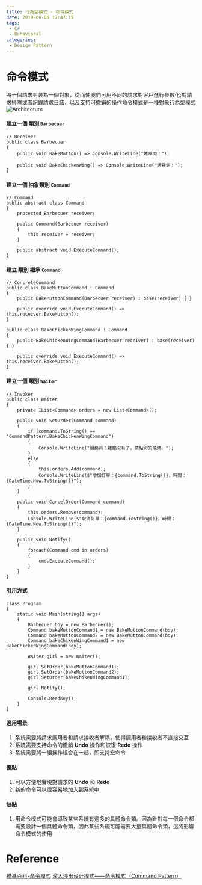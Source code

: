 ```yaml
---
title: 行為型模式 - 命令模式
date: 2019-06-05 17:47:15
tags:
 - C#
 - Behavioral
categories: 
 - Design Pattern
---
```


# 命令模式
將一個請求封裝為一個對象，從而使我們可用不同的請求對客戶進行參數化;對請求排隊或者記錄請求日誌，以及支持可撤銷的操作命令模式是一種對象行為型模式
![Architecture](1.png)

#### 建立一個 類別 `Barbecuer`
    // Receiver
    public class Barbecuer
    {
        public void BakeMutton() => Console.WriteLine("烤羊肉！");

        public void BakeChickenWing() => Console.WriteLine("烤雞翅！");
    }

#### 建立一個 抽象類別 `Command`
    // Command
    public abstract class Command
    {
        protected Barbecuer receiver;

        public Command(Barbecuer receiver)
        {
            this.receiver = receiver;
        }

        public abstract void ExecuteCommand();
    }

#### 建立 類別 繼承 `Command`
    // ConcreteCommand
    public class BakeMuttonCommand : Command
    {
        public BakeMuttonCommand(Barbecuer receiver) : base(receiver) { }

        public override void ExecuteCommand() => this.receiver.BakeMutton();
    }

    public class BakeChickenWingCommand : Command
    {
        public BakeChickenWingCommand(Barbecuer receiver) : base(receiver) { }

        public override void ExecuteCommand() => this.receiver.BakeMutton();
    }

#### 建立一個 類別 `Waiter`
    // Invoker
    public class Waiter
    {
        private IList<Command> orders = new List<Command>();

        public void SetOrder(Command command)
        {
            if (command.ToString() == "CommandPattern.BakeChickenWingCommand")
            {
                Console.WriteLine("服務員：雞翅沒有了，請點別的燒烤。");
            }
            else
            {
                this.orders.Add(command);
                Console.WriteLine($"增加訂單：{command.ToString()}，時間：{DateTime.Now.ToString()}");
            }
        }

        public void CancelOrder(Command command)
        {
            this.orders.Remove(command);
            Console.WriteLine($"取消訂單：{command.ToString()}，時間：{DateTime.Now.ToString()}");
        }

        public void Notify()
        {
            foreach(Command cmd in orders)
            {
                cmd.ExecuteCommand();
            }
        }
    }

#### 引用方式
    class Program
    {
        static void Main(string[] args)
        {
            Barbecuer boy = new Barbecuer();
            Command bakeMuttonCommand1 = new BakeMuttonCommand(boy);
            Command bakeMuttonCommand2 = new BakeMuttonCommand(boy);
            Command bakeChikenWingCommand1 = new BakeChickenWingCommand(boy);

            Waiter girl = new Waiter();

            girl.SetOrder(bakeMuttonCommand1);
            girl.SetOrder(bakeMuttonCommand2);
            girl.SetOrder(bakeChikenWingCommand1);

            girl.Notify();

            Console.ReadKey();
        }
    }

#### 適用場景
1. 系統需要將請求調用者和請求接收者解耦，使得調用者和接收者不直接交互
2. 系統需要支持命令的撤銷 **Undo** 操作和恢復 **Redo** 操作
3. 系統需要將一組操作組合在一起，即支持宏命令

#### 優點
1. 可以方便地實現對請求的 **Undo** 和 **Redo**
2. 新的命令可以很容易地加入到系統中

#### 缺點
1. 用命令模式可能會導致某些系統有過多的具體命令類。因為針對每一個命令都需要設計一個具體命令類，因此某些系統可能需要大量具體命令類，這將影響命令模式的使用

# Reference
[維基百科-命令模式](https://zh.wikipedia.org/wiki/%E5%91%BD%E4%BB%A4%E6%A8%A1%E5%BC%8F)
[深入浅出设计模式——命令模式（Command Pattern）](https://blog.csdn.net/iamoldpan/article/details/78911846)